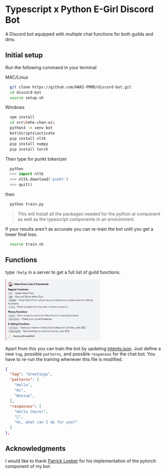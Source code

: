 # Typescript x Python E-Girl Discord Bot

A Discord bot equipped with multiple chat functions for both guilds and dms.

## Initial setup

Run the following command in your terminal

MAC/Linux

```bash
  git clone https://github.com/HARI-PRMD/discord-bot.git
  cd discord-bot
  source setup.sh
```

Windows

```bash
  npm install
  cd src\hehe-chan-ai\
  python3 -m venv bot
  bot\Scripts\activate
  pip install nltk
  pip install numpy
  pip install torch
```

Then type for punkt tokenizer

```python
  python
  >>> import nltk
  >>> nltk.download('punkt')
  >>> quit()
```

then

```bash
  python train.py
```


> This will Install all the packages needed for the python ai component
> as well as the typescript components in an environment.

If your results aren't as accurate you can re-train the bot until you get a lower
final loss.

```bash
  source train.sh
```

## Functions

type `!help` in a server to get a full list of guild functions.

<img src="./bot-functions.png"  width="60%">

Apart from this you can train the bot by updating [intents.json](src/hehe-chan-ai/intents.json). Just define a new `tag`, possible `patterns`, and possible `responses` for the chat bot. You have to re-run the training whenever this file is modified.

```json
{
  "tag": "Greetings",
  "patterns": [
    "Hello",
    "Hi",
    "Wassup",
  ],
  "responses": [
    "Hello there!",
    "👋",
    "Hi, what can I do for you?"
  ]
},
```

## Acknowledgments

I would like to thank [Patrick Loeber](https://github.com/patrickloeber) for his implementation of the pytorch component of my bot.
